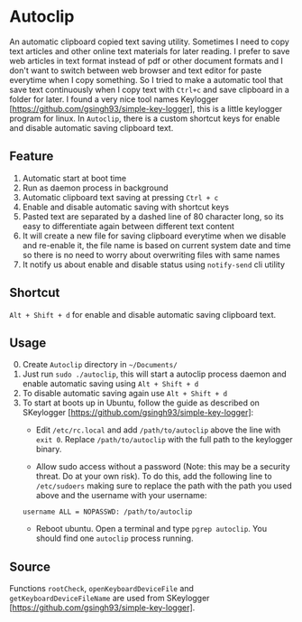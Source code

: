 Autoclip
========
An automatic clipboard copied text saving utility. Sometimes I need to copy text articles and other online text materials for later reading. I prefer to save web articles in text format instead of pdf or other document formats and I don't want to switch between web browser and text editor for paste everytime when I copy something. So I tried to make a automatic tool that save text continuously when I copy text with `Ctrl+c` and save clipboard in a folder for later. I found a very nice tool names Keylogger [https://github.com/gsingh93/simple-key-logger], this is a little keylogger program for linux.
In `Autoclip`, there is a custom shortcut keys for enable and disable automatic saving clipboard text.

Feature
-------
1. Automatic start at boot time
2. Run as daemon process in background
3. Automatic clipboard text saving at pressing `Ctrl + c`
4. Enable and disable automatic saving with shortcut keys
5. Pasted text are separated by a dashed line of 80 character long, so its easy to differentiate again between different text content
6. It will create a new file for saving clipboard everytime when we disable and re-enable it, the file name is based on current system date and time so there is no need to worry about overwriting files with same names
7. It notify us about enable and disable status using `notify-send` cli utility

Shortcut
--------
`Alt + Shift + d` for enable and disable automatic saving clipboard text.

Usage
-----
0. Create `Autoclip` directory in `~/Documents/`
1. Just run `sudo ./autoclip`, this will start a autoclip process daemon and enable automatic saving using `Alt + Shift + d`
2. To disable automatic saving again use `Alt + Shift + d`
3. To start at boots up in Ubuntu, follow the guide as described on SKeylogger [https://github.com/gsingh93/simple-key-logger]:
    * Edit `/etc/rc.local` and add `/path/to/autoclip` above the line with `exit 0`. Replace `/path/to/autoclip` with the full path to the keylogger binary.

    * Allow sudo access without a password (Note: this may be a security threat. Do at your own risk). To do this, add the following line to `/etc/sudoers` making sure to replace the path with the path you used above and the username with your username:
    ```
    username ALL = NOPASSWD: /path/to/autoclip
    ```
    * Reboot ubuntu. Open a terminal and type `pgrep autoclip`. You should find one `autoclip` process running.

Source
------
Functions `rootCheck`, `openKeyboardDeviceFile` and `getKeyboardDeviceFileName` are used from SKeylogger [https://github.com/gsingh93/simple-key-logger].

